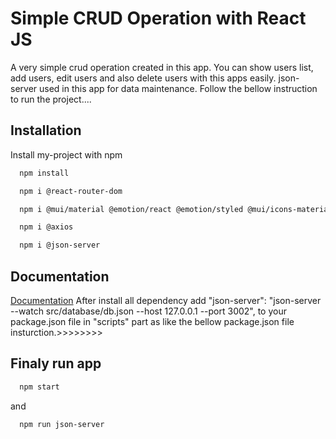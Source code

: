 
# Simple CRUD Operation with React JS

A very simple crud operation created in this app.
You can show users list, add users, edit users and also delete users with this apps easily.
json-server used in this app for data maintenance.
Follow the bellow instruction to run the project....


## Installation

Install my-project with npm

```bash
  npm install 
```
```bash
  npm i @react-router-dom 
```
```bash
  npm i @mui/material @emotion/react @emotion/styled @mui/icons-material
```
```bash
  npm i @axios
```
```bash
  npm i @json-server
```
    
## Documentation

[Documentation](https://linktodocumentation)
After install all dependency add
"json-server": "json-server --watch src/database/db.json --host 127.0.0.1 --port 3002", to your package.json file in "scripts" part as like the bellow package.json file insturction.>>>>>>>>
## Finaly run app 
```bash
  npm start
```
and 
```bash
  npm run json-server
```

